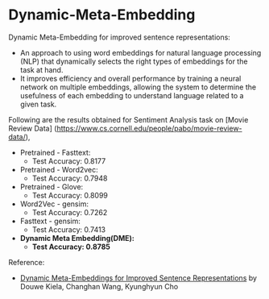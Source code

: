 # Dynamic-Meta-Embedding
Dynamic Meta-Embedding for improved sentence representations:
 * An approach to using word embeddings for natural language processing (NLP) that dynamically selects the right types of embeddings for the task at hand.
 * It improves efficiency and overall performance by training a neural network on multiple embeddings, allowing the system to determine the usefulness of each embedding to understand language related to a given task.

Following are the results obtained for Sentiment Analysis task on [Movie Review Data] (https://www.cs.cornell.edu/people/pabo/movie-review-data/),

  * Pretrained - Fasttext:
    * Test Accuracy: 0.8177
  * Pretrained - Word2vec:
    * Test Accuracy: 0.7948
  * Pretrained - Glove:
    * Test Accuracy: 0.8099
  * Word2Vec - gensim:
    * Test Accuracy: 0.7262
  * Fasttext - gensim:
    * Test Accuracy: 0.7413
  * **Dynamic Meta Embedding(DME):**
    * **Test Accuracy: 0.8785**


Reference:
* [Dynamic Meta-Embeddings for Improved Sentence Representations](https://arxiv.org/abs/1804.07983) by Douwe Kiela, Changhan Wang, Kyunghyun Cho
